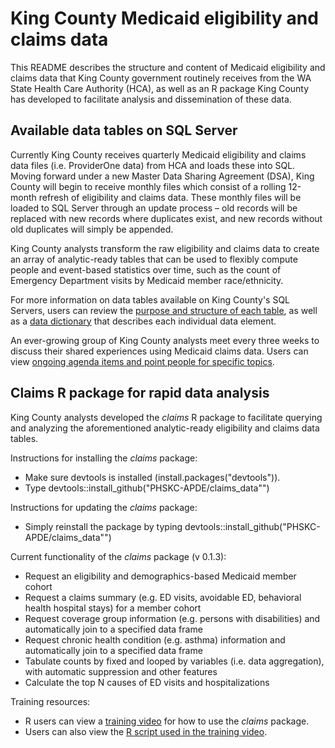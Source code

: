# King County Medicaid eligibility and claims data
This README describes the structure and content of Medicaid eligibility and claims data that King County government routinely receives from the WA State Health Care Authority (HCA), as well as an R package King County has developed to facilitate analysis and dissemination of these data.

## Available data tables on SQL Server
Currently King County receives quarterly Medicaid eligibility and claims data files (i.e. ProviderOne data) from HCA and loads these into SQL. Moving forward under a new Master Data Sharing Agreement (DSA), King County will begin to receive monthly files which consist of a rolling 12-month refresh of eligibility and claims data. These monthly files will be loaded to SQL Server through an update process – old records will be replaced with new records where duplicates exist, and new records without old duplicates will simply be appended.

King County analysts transform the raw eligibility and claims data to create an array of analytic-ready tables that can be used to flexibly compute people and event-based statistics over time, such as the count of Emergency Department visits by Medicaid member race/ethnicity.

For more information on data tables available on King County's SQL Servers, users can review the [purpose and structure of each table](https://kc1-my.sharepoint.com/:x:/r/personal/eli_kern_kingcounty_gov/Documents/Shared%20with%20Everyone/Medicaid%20data%20table%20structure.xlsx?d=w13d589b863b647269b03d645618ba7b2&csf=1&e=7i3atF), as well as a [data dictionary](https://kc1-my.sharepoint.com/:x:/r/personal/eli_kern_kingcounty_gov/Documents/Shared%20with%20Everyone/King%20County%20ProviderOne%20Data%20Dictionary_ForOneDrive.xlsx?d=wef8139919d58457c89f8b20c87aaf096&csf=1&e=f6nDgg) that describes each individual data element.

An ever-growing group of King County analysts meet every three weeks to discuss their shared experiences using Medicaid claims data. Users can view [ongoing agenda items and point people for specific topics](https://kc1-my.sharepoint.com/:x:/r/personal/eli_kern_kingcounty_gov/Documents/Shared%20with%20Everyone/PH-DCHS%20Healthcare%20Data%20Meetings.xlsx?d=w632b8ab629f34250ab2dbe4bdf52405e&csf=1&e=GWeyLm).

## Claims R package for rapid data analysis
King County analysts developed the *claims* R package to facilitate querying and analyzing the aforementioned analytic-ready eligibility and claims data tables.

Instructions for installing the *claims* package:
- Make sure devtools is installed (install.packages("devtools")).
- Type devtools::install_github("PHSKC-APDE/claims_data"")

Instructions for updating the *claims* package:
- Simply reinstall the package by typing devtools::install_github("PHSKC-APDE/claims_data"")

Current functionality of the *claims* package (v 0.1.3):
- Request an eligibility and demographics-based Medicaid member cohort
- Request a claims summary (e.g. ED visits, avoidable ED, behavioral health hospital stays) for a member cohort
- Request coverage group information (e.g. persons with disabilities) and automatically join to a specified data frame
- Request chronic health condition (e.g. asthma) information and automatically join to a specified data frame
- Tabulate counts by fixed and looped by variables (i.e. data aggregation), with automatic suppression and other features
- Calculate the top N causes of ED visits and hospitalizations

Training resources:
- R users can view a [training video](https://kc1-my.sharepoint.com/:v:/r/personal/eli_kern_kingcounty_gov/Documents/Shared%20with%20Everyone/Medicaid%20R%20Package%20Training_2018.mp4?csf=1&e=3OydL9) for how to use the *claims* package.
- Users can also view the [R script used in the training video](https://github.com/PHSKC-APDE/Medicaid/blob/master/Medicaid%20package%20orientation.R).
